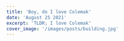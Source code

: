 ```yaml
---
title: 'Boy, do I love Colemak'
date: 'August 25 2021'
excerpt: 'TLDR; I love Colemak'
cover_image: '/images/posts/building.jpg'
---
```

